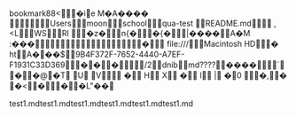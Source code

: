 book    mark    8   8   <            �ie
M�A    ����                Users        moon     school       qua-test	     README.md               ,   <   L        WS           Rl	          �z�          n{�          �{�          |   �   �   �   �         A�M
:���                                                       �     	  file:///     Macintosh HD      � ht         A���   $     9B4F372F-7652-4440-A7EF-F1931C33D369     �      �     �          /   2     dnib                              md????            ����            `         �         �       @  �       T         U         V           �         H         X         �         l         |          �      0         �  ,      �          �  <      �        �         �  L       "�  �      






test1.mdtest1.mdtest1.mdtest1.mdtest1.mdtest1.md